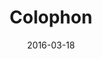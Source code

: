 ---
title: Colophon
description: Colophon for ryanwatters.io, including type systems and the site's visual style guide.
date: 2016-03-18
publishdate: 2016-03-18
updated: 2016-03-18
type: singletons
layout: colophon
fonts: ["Chaparral Pro","Futura PT","Inconsolata"]
colors: ["#000000","#4d4d4d","#9a9a9a","#014A82","#b30000"]
fontinems: 8
categories: [publishing]
tags: [colophon,style]
---
